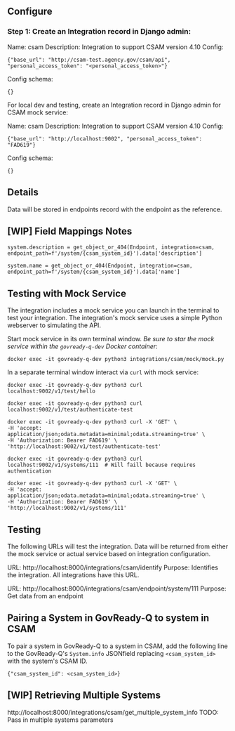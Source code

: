 ## Configure

### Step 1: Create an Integration record in Django admin:

Name: csam
Description: Integration to support CSAM version 4.10
Config:

    {"base_url": "http://csam-test.agency.gov/csam/api", "personal_access_token": "<personal_access_token>"}

Config schema:

    {}

For local dev and testing, create an Integration record in Django admin for CSAM mock service:

Name: csam
Description: Integration to support CSAM version 4.10
Config:

    {"base_url": "http://localhost:9002", "personal_access_token": "FAD619"}

Config schema:

    {}

## Details

Data will be stored in endpoints record with the endpoint as the reference.

## [WIP] Field Mappings Notes

    system.description = get_object_or_404(Endpoint, integration=csam, endpoint_path=f'/system/{csam_system_id}').data['description']

    system.name = get_object_or_404(Endpoint, integration=csam, endpoint_path=f'/system/{csam_system_id}').data['name']

## Testing with Mock Service

The integration includes a mock service you can launch in the terminal to test your integration. The integration's mock service uses a simple Python webserver to simulating the API.

Start mock service in its own terminal window. *Be sure to star the mock service within the `govready-q-dev` Docker container*:

    docker exec -it govready-q-dev python3 integrations/csam/mock/mock.py

In a separate terminal window interact via `curl` with mock service:

    docker exec -it govready-q-dev python3 curl localhost:9002/v1/test/hello

    docker exec -it govready-q-dev python3 curl localhost:9002/v1/test/authenticate-test

    docker exec -it govready-q-dev python3 curl -X 'GET' \
    -H 'accept: application/json;odata.metadata=minimal;odata.streaming=true' \
    -H 'Authorization: Bearer FAD619' \
    'http://localhost:9002/v1/test/authenticate-test'

    docker exec -it govready-q-dev python3 curl localhost:9002/v1/systems/111  # Will faill because requires authentication

    docker exec -it govready-q-dev python3 curl -X 'GET' \
    -H 'accept: application/json;odata.metadata=minimal;odata.streaming=true' \
    -H 'Authorization: Bearer FAD619' \
    'http://localhost:9002/v1/systems/111'

## Testing

The following URLs will test the integration. Data will be returned from either the mock service or actual service based on integration configuration.

URL: http://localhost:8000/integrations/csam/identify
Purpose: Identifies the integration. All integrations have this URL.

URL: http://localhost:8000/integrations/csam/endpoint/system/111
Purpose: Get data from an endpoint

## Pairing a System in GovReady-Q to system in CSAM

To pair a system in GovReady-Q to a system in CSAM, add the following line to the GovReady-Q's `System.info` JSONfield replacing `<csam_system_id>` with the system's CSAM ID.

    {"csam_system_id": <csam_system_id>}

## [WIP] Retrieving Multiple Systems

http://localhost:8000/integrations/csam/get_multiple_system_info
TODO: Pass in multiple systems parameters

